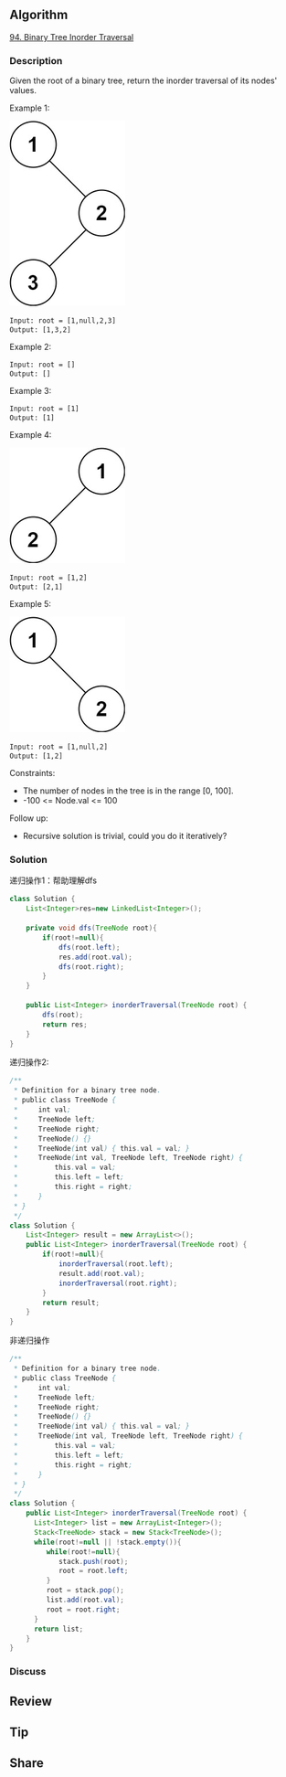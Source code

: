 ## Algorithm

[94. Binary Tree Inorder Traversal](https://leetcode.com/problems/binary-tree-inorder-traversal/)

### Description

Given the root of a binary tree, return the inorder traversal of its nodes' values.



Example 1:

![](assets/20201116-97802a7b.png)
```
Input: root = [1,null,2,3]
Output: [1,3,2]
```
Example 2:
```
Input: root = []
Output: []
```
Example 3:
```
Input: root = [1]
Output: [1]
```
Example 4:

![](assets/20201116-360b580d.png)
```
Input: root = [1,2]
Output: [2,1]
```
Example 5:

![](assets/20201116-1a3128aa.png)
```
Input: root = [1,null,2]
Output: [1,2]
```

Constraints:

- The number of nodes in the tree is in the range [0, 100].
- -100 <= Node.val <= 100


Follow up:

- Recursive solution is trivial, could you do it iteratively?

### Solution

递归操作1：帮助理解dfs

```java
class Solution {
    List<Integer>res=new LinkedList<Integer>();

    private void dfs(TreeNode root){
        if(root!=null){
            dfs(root.left);
            res.add(root.val);
            dfs(root.right);
        }
    }

    public List<Integer> inorderTraversal(TreeNode root) {
        dfs(root);
        return res;
    }
}
```

递归操作2:

```java
/**
 * Definition for a binary tree node.
 * public class TreeNode {
 *     int val;
 *     TreeNode left;
 *     TreeNode right;
 *     TreeNode() {}
 *     TreeNode(int val) { this.val = val; }
 *     TreeNode(int val, TreeNode left, TreeNode right) {
 *         this.val = val;
 *         this.left = left;
 *         this.right = right;
 *     }
 * }
 */
class Solution {
    List<Integer> result = new ArrayList<>();
    public List<Integer> inorderTraversal(TreeNode root) {
        if(root!=null){
            inorderTraversal(root.left);
            result.add(root.val);
            inorderTraversal(root.right);
        }
        return result;
    }
}
```

非递归操作
```java
/**
 * Definition for a binary tree node.
 * public class TreeNode {
 *     int val;
 *     TreeNode left;
 *     TreeNode right;
 *     TreeNode() {}
 *     TreeNode(int val) { this.val = val; }
 *     TreeNode(int val, TreeNode left, TreeNode right) {
 *         this.val = val;
 *         this.left = left;
 *         this.right = right;
 *     }
 * }
 */
class Solution {
    public List<Integer> inorderTraversal(TreeNode root) {
      List<Integer> list = new ArrayList<Integer>();
      Stack<TreeNode> stack = new Stack<TreeNode>();
      while(root!=null || !stack.empty()){
         while(root!=null){
            stack.push(root);
            root = root.left;
         }
         root = stack.pop();
         list.add(root.val);
         root = root.right;
      }
      return list;
    }
}
```

### Discuss

## Review


## Tip


## Share
